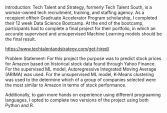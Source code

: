 Introduction:
Tech Talent and Strategy, formerly Tech Talent South, is a woman-owned tech recruitment, training, and staffing agency. As a recepient oftheir Gradruate Accelerator Program scholarship, I completed their 12 week Data Science Bootcamp. At the end of the bootcamp, participants had to complete a final project for their portfolio, in which an accurate supervised and unsupervised Machine Learning models should be the final result. 

https://www.techtalentandstrategy.com/get-hired/

Problem Statement:
For this project the purpose was to predict stock prices for Amazon based on historical stock data found through Yahoo Finance. For the supervised ML model, Autoregressive Integrated Moving Average (ARIMA) was used. For the unsupervised ML model, K-Means clustering was used to the determine which of a group of companies selected were the most similar to Amazon in terms of stock performance.

Additionally, to gain more hands on experience using different prograaming languages, I opted to complete two versions of the project using both Python and R.
